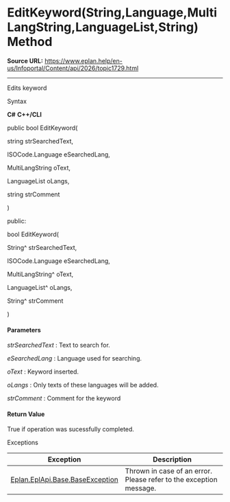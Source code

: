 # EditKeyword(String,Language,MultiLangString,LanguageList,String) Method

**Source URL:** https://www.eplan.help/en-us/Infoportal/Content/api/2026/topic1729.html

---

Edits keyword

Syntax

**C#**
**C++/CLI**


public bool EditKeyword( 

   string strSearchedText,

   ISOCode.Language eSearchedLang,

   MultiLangString oText,

   LanguageList oLangs,

   string strComment

)

public:

bool EditKeyword( 

   String^ strSearchedText,

   ISOCode.Language eSearchedLang,

   MultiLangString^ oText,

   LanguageList^ oLangs,

   String^ strComment

)


#### Parameters

*strSearchedText*
:   Text to search for.

*eSearchedLang*
:   Language used for searching.

*oText*
:   Keyword inserted.

*oLangs*
:   Only texts of these languages will be added.

*strComment*
:   Comment for the keyword

#### Return Value

True if operation was sucessfully completed.

Exceptions

| Exception | Description |
| --- | --- |
| [Eplan.EplApi.Base.BaseException](Eplan.EplApi.Baseu~Eplan.EplApi.Base.BaseException.html) | Thrown in case of an error. Please refer to the exception message. |
